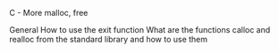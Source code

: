 C - More malloc, free

General
How to use the exit function
What are the functions calloc and realloc from the standard library and how to use them
 